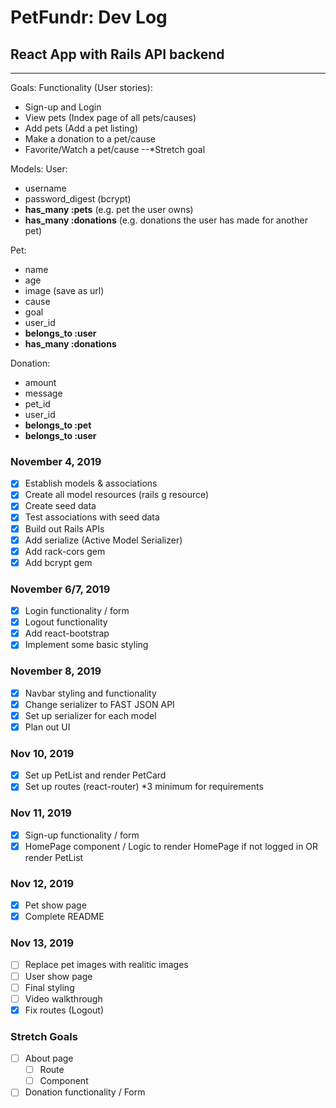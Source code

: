 # PetFundr: Dev Log

## React App with Rails API backend

---

Goals:
Functionality (User stories):

- Sign-up and Login
- View pets (Index page of all pets/causes)
- Add pets (Add a pet listing)
- Make a donation to a pet/cause
- Favorite/Watch a pet/cause --\*Stretch goal

Models:
User:

- username
- password_digest (bcrypt)
- **has_many :pets** (e.g. pet the user owns)
- **has_many :donations** (e.g. donations the user has made for another pet)

Pet:

- name
- age
- image (save as url)
- cause
- goal
- user_id
- **belongs_to :user**
- **has_many :donations**

Donation:

- amount
- message
- pet_id
- user_id
- **belongs_to :pet**
- **belongs_to :user**

### November 4, 2019

- [x] Establish models & associations
- [x] Create all model resources (rails g resource)
- [x] Create seed data
- [x] Test associations with seed data
- [x] Build out Rails APIs
- [x] Add serialize (Active Model Serializer)
- [x] Add rack-cors gem
- [x] Add bcrypt gem

### November 6/7, 2019

- [x] Login functionality / form
- [x] Logout functionality
- [x] Add react-bootstrap
- [x] Implement some basic styling

### November 8, 2019

- [x] Navbar styling and functionality
- [x] Change serializer to FAST JSON API
- [x] Set up serializer for each model
- [x] Plan out UI

### Nov 10, 2019

- [x] Set up PetList and render PetCard
- [x] Set up routes (react-router) \*3 minimum for requirements

### Nov 11, 2019

- [x] Sign-up functionality / form
- [x] HomePage component / Logic to render HomePage if not logged in OR render PetList

### Nov 12, 2019

- [x] Pet show page
- [x] Complete README

### Nov 13, 2019

- [ ] Replace pet images with realitic images
- [ ] User show page
- [ ] Final styling
- [ ] Video walkthrough
- [x] Fix routes (Logout)

### Stretch Goals

- [ ] About page
  - [ ] Route
  - [ ] Component
- [ ] Donation functionality / Form
